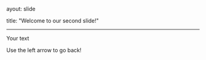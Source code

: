 ayout: slide

title: "Welcome to our second slide!"

---

Your text

Use the left arrow to go back!
